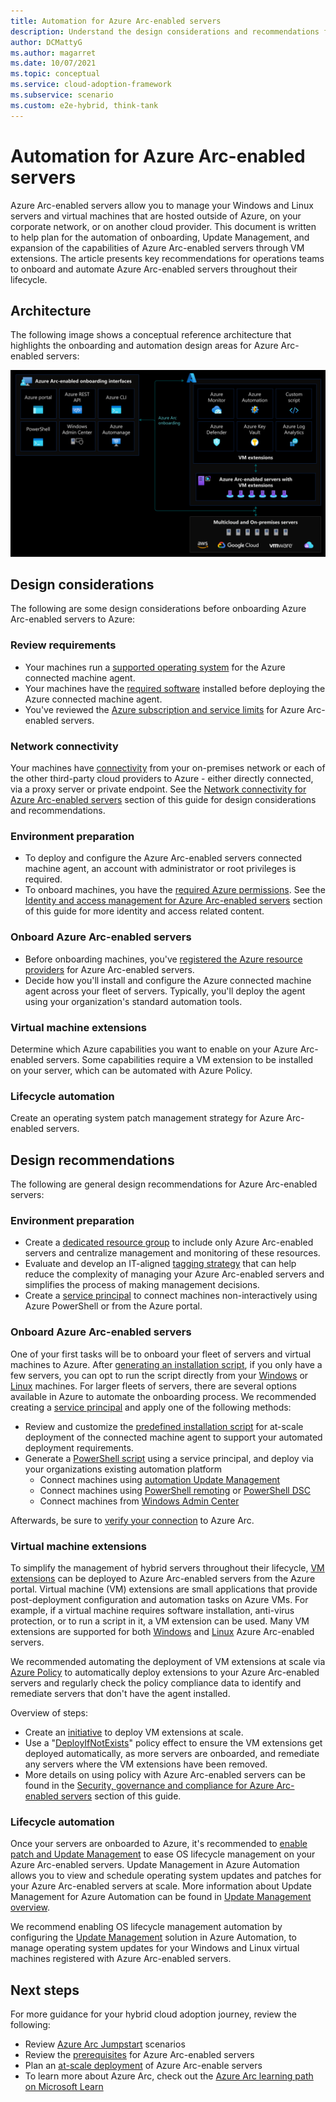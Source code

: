 ```yaml
---
title: Automation for Azure Arc-enabled servers
description: Understand the design considerations and recommendations for automation of Azure Arc-enabled servers
author: DCMattyG
ms.author: magarret
ms.date: 10/07/2021
ms.topic: conceptual
ms.service: cloud-adoption-framework
ms.subservice: scenario
ms.custom: e2e-hybrid, think-tank
---
```


# Automation for Azure Arc-enabled servers

Azure Arc-enabled servers allow you to manage your Windows and Linux servers and virtual machines that are hosted outside of Azure, on your corporate network, or on another cloud provider. This document is written to help plan for the automation of onboarding, Update Management, and expansion of the capabilities of Azure Arc-enabled servers through VM extensions. The article presents key recommendations for operations teams to onboard and automate Azure Arc-enabled servers throughout their lifecycle.

## Architecture

The following image shows a conceptual reference architecture that highlights the onboarding and automation design areas for Azure Arc-enabled servers:

![Azure Arc-enabled data services | Onboarding and VM extension integration](./media/arc-servers-onboarding.svg)

## Design considerations

The following are some design considerations before onboarding Azure Arc-enabled servers to Azure:

### Review requirements

- Your machines run a [supported operating system](/azure/azure-arc/servers/agent-overview#supported-operating-systems) for the Azure connected machine agent.
- Your machines have the [required software](/azure/azure-arc/servers/agent-overview#software-requirements) installed before deploying the Azure connected machine agent.
- You've reviewed the [Azure subscription and service limits](/azure/azure-arc/servers/agent-overview#azure-subscription-and-service-limits) for Azure Arc-enabled servers.

### Network connectivity

Your machines have [connectivity](/azure/azure-arc/servers/agent-overview#networking-configuration) from your on-premises network or each of the other third-party cloud providers to Azure - either directly connected, via a proxy server or private endpoint. See the [Network connectivity for Azure Arc-enabled servers](./eslz-arc-servers-connectivity.md) section of this guide for design considerations and recommendations.

### Environment preparation

- To deploy and configure the Azure Arc-enabled servers connected machine agent, an account with administrator or root privileges is required.
- To onboard machines, you have the [required Azure permissions](/azure/azure-arc/servers/agent-overview#required-permissions). See the [Identity and access management for Azure Arc-enabled servers](./eslz-identity-and-access-management.md) section of this guide for more identity and access related content.

### Onboard Azure Arc-enabled servers

- Before onboarding machines, you've [registered the Azure resource providers](/azure/azure-arc/servers/agent-overview#register-azure-resource-providers) for Azure Arc-enabled servers.
- Decide how you'll install and configure the Azure connected machine agent across your fleet of servers. Typically, you'll deploy the agent using your organization's standard automation tools.

### Virtual machine extensions

Determine which Azure capabilities you want to enable on your Azure Arc-enabled servers. Some capabilities require a VM extension to be installed on your server, which can be automated with Azure Policy.

### Lifecycle automation

Create an operating system patch management strategy for Azure Arc-enabled servers.

## Design recommendations

The following are general design recommendations for Azure Arc-enabled servers:

### Environment preparation

- Create a [dedicated resource group](/azure/azure-resource-manager/management/manage-resource-groups-portal#create-resource-groups) to include only Azure Arc-enabled servers and centralize management and monitoring of these resources.
- Evaluate and develop an IT-aligned [tagging strategy](/azure/cloud-adoption-framework/decision-guides/resource-tagging/) that can help reduce the complexity of managing your Azure Arc-enabled servers and simplifies the process of making management decisions.
- Create a [service principal](/azure/azure-arc/servers/onboard-service-principal#create-a-service-principal-for-onboarding-at-scale) to connect machines non-interactively using Azure PowerShell or from the Azure portal.

### Onboard Azure Arc-enabled servers

One of your first tasks will be to onboard your fleet of servers and virtual machines to Azure. After [generating an installation script](/azure/azure-arc/servers/onboard-portal#generate-the-installation-script-from-the-azure-portal), if you only have a few servers, you can opt to run the script directly from your [Windows](/azure/azure-arc/servers/onboard-portal#install-and-validate-the-agent-on-windows) or [Linux](/azure/azure-arc/servers/onboard-portal#install-and-validate-the-agent-on-linux) machines. For larger fleets of servers, there are several options available in Azure to automate the onboarding process. We recommended creating a [service principal](/azure/azure-arc/servers/onboard-service-principal#create-a-service-principal-for-onboarding-at-scale) and apply one of the following methods:

- Review and customize the [predefined installation script](/azure/azure-arc/servers/onboard-service-principal) for at-scale deployment of the connected machine agent to support your automated deployment requirements.
- Generate a [PowerShell script](/azure/azure-arc/servers/onboard-service-principal) using a service principal, and deploy via your organizations existing automation platform
  - Connect machines using [automation Update Management](/azure/azure-arc/servers/onboard-update-management-machines)
  - Connect machines using [PowerShell remoting](/azure/azure-arc/servers/onboard-powershell#install-and-connect-by-using-powershell-remoting) or [PowerShell DSC](/azure/azure-arc/servers/onboard-dsc)
  - Connect machines from [Windows Admin Center](/azure/azure-arc/servers/onboard-windows-admin-center)

Afterwards, be sure to [verify your connection](/azure/azure-arc/servers/onboard-portal#verify-the-connection-with-azure-arc) to Azure Arc.

### Virtual machine extensions

To simplify the management of hybrid servers throughout their lifecycle, [VM extensions](/azure/azure-arc/servers/manage-vm-extensions) can be deployed to Azure Arc-enabled servers from the Azure portal. Virtual machine (VM) extensions are small applications that provide post-deployment configuration and automation tasks on Azure VMs. For example, if a virtual machine requires software installation, anti-virus protection, or to run a script in it, a VM extension can be used. Many VM extensions are supported for both [Windows](/azure/azure-arc/servers/manage-vm-extensions#windows-extensions) and [Linux](/azure/azure-arc/servers/manage-vm-extensions#linux-extensions) Azure Arc-enabled servers.

We recommended automating the deployment of VM extensions at scale via [Azure Policy](/azure/governance/policy/overview) to automatically deploy extensions to your Azure Arc-enabled servers and regularly check the policy compliance data to identify and remediate servers that don't have the agent installed.

Overview of steps:

- Create an [initiative](/azure/security-center/security-policy-concept#what-is-a-security-initiative) to deploy VM extensions at scale.
- Use a "[DeployIfNotExists](/azure/governance/policy/concepts/effects#deployifnotexists)" policy effect to ensure the VM extensions get deployed automatically, as more servers are onboarded, and remediate any servers where the VM extensions have been removed.
- More details on using policy with Azure Arc-enabled servers can be found in the [Security, governance and compliance for Azure Arc-enabled servers](./eslz-security-governance-and-compliance.md) section of this guide.

### Lifecycle automation

Once your servers are onboarded to Azure, it's recommended to [enable patch and Update Management](/azure/cloud-adoption-framework/manage/hybrid/server/best-practices/arc-update-management) to ease OS lifecycle management on your Azure Arc-enabled servers. Update Management in Azure Automation allows you to view and schedule operating system updates and patches for your Azure Arc-enabled servers at scale. More information about Update Management for Azure Automation can be found in [Update Management overview](/azure/automation/update-management/overview).

We recommend enabling OS lifecycle management automation by configuring the [Update Management](/azure/automation/update-management/enable-from-automation-account) solution in Azure Automation, to manage operating system updates for your Windows and Linux virtual machines registered with Azure Arc-enabled servers.

## Next steps

For more guidance for your hybrid cloud adoption journey,  review the following:

- Review [Azure Arc Jumpstart](https://azurearcjumpstart.io/azure_arc_jumpstart/azure_arc_servers/day2/) scenarios
- Review the [prerequisites](/azure/azure-arc/servers/agent-overview#prerequisites) for Azure Arc-enabled servers
- Plan an [at-scale deployment](/azure/azure-arc/servers/plan-at-scale-deployment) of Azure Arc-enable servers
- To learn more about Azure Arc, check out the [Azure Arc learning path on Microsoft Learn](/learn/paths/manage-hybrid-infrastructure-with-azure-arc/)
